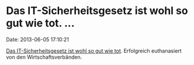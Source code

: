 Das IT-Sicherheitsgesetz ist wohl so gut wie tot. \...
======================================================

Date: 2013-06-05 17:10:21

[Das IT-Sicherheitsgesetz ist wohl so gut wie
tot](https://netzpolitik.org/2013/it-sicherheitsgesetz-vor-dem-aus-wirtschaft-verhindert-meldepflicht-uber-sicherheitsvorfalle/).
Erfolgreich euthanasiert von den Wirtschaftsverbänden.
